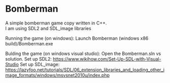 # Bomberman

A simple bomberman game copy written in C++.<br/>
I am using SDL2 and SDL_image libraries

Running the game (on windows):
Launch Bomberman (windows x86 build)/Bomberman.exe

Bulding the game (on windows visual studio):
Open the Bomberman.sln vs solution.
Set up SDL2: https://www.wikihow.com/Set-Up-SDL-with-Visual-Studio
Set up SDL_image: https://lazyfoo.net/tutorials/SDL/06_extension_libraries_and_loading_other_image_formats/windows/msvsnet2010u/index.php

